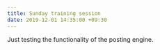 ```yaml
---
title: Sunday training session
date: 2019-12-01 14:35:00 +09:30
---
```


Just testing the functionality of the posting engine. 